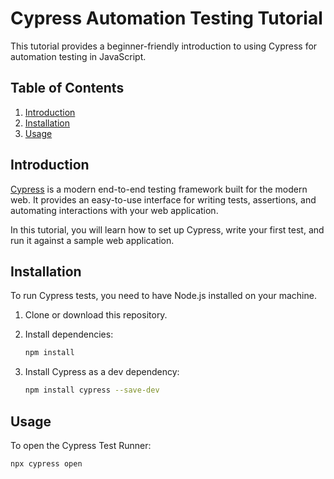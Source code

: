 # Cypress Automation Testing Tutorial

This tutorial provides a beginner-friendly introduction to using Cypress for automation testing in JavaScript.

## Table of Contents

1. [Introduction](#introduction)
2. [Installation](#installation)
3. [Usage](#usage)

## Introduction

[Cypress](https://www.cypress.io/) is a modern end-to-end testing framework built for the modern web. It provides an easy-to-use interface for writing tests, assertions, and automating interactions with your web application.

In this tutorial, you will learn how to set up Cypress, write your first test, and run it against a sample web application.

## Installation

To run Cypress tests, you need to have Node.js installed on your machine.

1. Clone or download this repository.

2. Install dependencies:

    ```bash
    npm install
    ```

3. Install Cypress as a dev dependency:

    ```bash
    npm install cypress --save-dev
    ```

## Usage

To open the Cypress Test Runner:

```bash
npx cypress open


